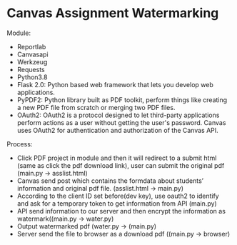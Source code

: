 # Canvas Assignment Watermarking

Module:
- Reportlab
- Canvasapi
- Werkzeug
- Requests
- Python3.8
- Flask 2.0: Python based web framework that lets you develop web applications.
- PyPDF2: Python library built as PDF toolkit, perform things like creating a new PDF file from scratch or merging two PDF files.
- OAuth2: OAuth2 is a protocol designed to let third-party applications perform actions as a user without getting the user's password. Canvas uses OAuth2 for authentication and authorization of the Canvas API.

Process: 
- Click PDF project in module and then it will redirect to a submit html (same as click the pdf download link), user can submit the original pdf (main.py → asslist.html)
- Canvas send post which contains the formdata about students’ information and original pdf file.  (asslist.html → main.py)
- According to the client ID set before(dev key), use oauth2 to identify and ask for a temporary token to get information from API (main.py)
- API send information to our server and then encrypt the information as watermark((main.py → water.py)
- Output watermarked pdf (water.py -> (main.py) 
- Server send the file to browser as a download pdf ((main.py -> browser)


